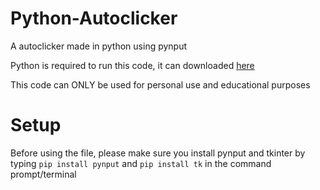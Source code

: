 # Python-Autoclicker
A autoclicker made in python using pynput 

Python is required to run this code, it can downloaded [here](https://www.python.org/downloads)

This code can ONLY be used for personal use and educational purposes

# Setup
Before using the file, please make sure you install pynput and tkinter by typing `pip install pynput` and `pip install tk` in the command prompt/terminal
